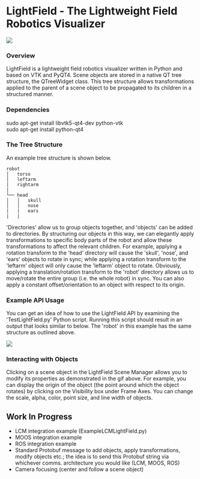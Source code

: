 # LightField - The Lightweight Field Robotics Visualizer  

![](https://github.com/nicrip/LightField/blob/master/doc/LightField2.gif)  

### Overview  
LightField is a lightweight field robotics visualizer written in Python and based on VTK and PyQT4. Scene objects are stored in a native QT tree structure, the QTreeWidget class. This tree structure allows transformations applied to the parent of a scene object to be propagated to its children in a structured manner.  

### Dependencies
sudo apt-get install libvtk5-qt4-dev python-vtk  
sudo apt-get install python-qt4  

### The Tree Structure  
An example tree structure is shown below.  

```
robot  
│   torso  
│   leftarm  
|   rightarm  
|   
└── head
│   │   skull  
│   │   nose  
|   |   ears
|   |
```

'Directories' allow us to group objects together, and 'objects' can be added to directories. By structuring our objects in this way, we can elegantly apply transformations to specific body parts of the robot and allow these transformations to affect the relevant children. For example, applying a rotation transform to the 'head' directory will cause the 'skull', 'nose', and 'ears' objects to rotate in sync; while applying a rotation transform to the 'leftarm' object will only cause the 'leftarm' object to rotate. Obviously, applying a translation/rotation transform to the 'robot' directory allows us to move/rotate the entire group (i.e. the whole robot) in sync. You can also apply a constant offset/orientation to an object with respect to its origin.

### Example API Usage  
You can get an idea of how to use the LightField API by examining the 'TestLightField.py' Python script. Running this script should result in an output that looks similar to below. The 'robot' in this example has the same structure as outlined above.  

![](https://github.com/nicrip/LightField/blob/master/doc/LightField1.gif)  

### Interacting with Objects  
Clicking on a scene object in the LightField Scene Manager allows you to modify its properties as demonstrated in the gif above. For example, you can display the origin of the object (the point around which the object rotates) by clicking on the Visibility box under Frame Axes. You can change the scale, alpha, color, point size, and line width of objects.  

## Work In Progress
  - LCM integration example (ExampleLCMLightField.py)
  - MOOS integration example
  - ROS integration example
  - Standard Protobuf message to add objects, apply transformations, modify objects etc.; the idea is to send this Protobuf string via whichever comms. architecture you would like (LCM, MOOS, ROS)
  - Camera focusing (center and follow a scene object)
